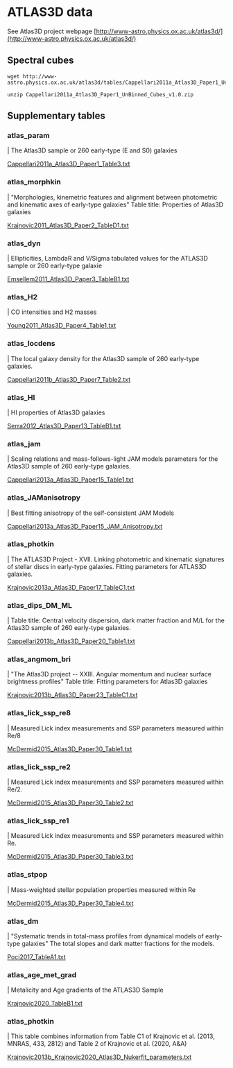 # ATLAS3D data

See Atlas3D project webpage [http://www-astro.physics.ox.ac.uk/atlas3d/](http://www-astro.physics.ox.ac.uk/atlas3d/)

## Spectral cubes

```
wget http://www-astro.physics.ox.ac.uk/atlas3d/tables/Cappellari2011a_Atlas3D_Paper1_UnBinned_Cubes_v1.0.zip

unzip Cappellari2011a_Atlas3D_Paper1_UnBinned_Cubes_v1.0.zip
```

## Supplementary tables

### atlas_param

| The Atlas3D sample or 260 early-type (E and S0) galaxies

[Cappellari2011a_Atlas3D_Paper1_Table3.txt](http://www-astro.physics.ox.ac.uk/atlas3d/tables/Cappellari2011a_Atlas3D_Paper1_Table3.txt)

### atlas_morphkin

| "Morphologies, kinemetric features and alignment between photometric and kinematic axes of early-type galaxies" Table title: Properties of Atlas3D galaxies

[Krajnovic2011_Atlas3D_Paper2_TableD1.txt](http://www-astro.physics.ox.ac.uk/atlas3d/tables/Krajnovic2011_Atlas3D_Paper2_TableD1.txt)

### atlas_dyn

| Ellipticities, LambdaR and V/Sigma tabulated values for the ATLAS3D sample or 260 early-type galaxie

[Emsellem2011_Atlas3D_Paper3_TableB1.txt](http://www-astro.physics.ox.ac.uk/atlas3d/tables/Emsellem2011_Atlas3D_Paper3_TableB1.txt)

### atlas_H2

| CO intensities and H2 masses

[Young2011_Atlas3D_Paper4_Table1.txt](http://www-astro.physics.ox.ac.uk/atlas3d/tables/Young2011_Atlas3D_Paper4_Table1.txt)

### atlas_locdens

| The local galaxy density for the Atlas3D sample of 260 early-type galaxies.

[Cappellari2011b_Atlas3D_Paper7_Table2.txt](http://www-astro.physics.ox.ac.uk/atlas3d/tables/Cappellari2011b_Atlas3D_Paper7_Table2.txt)

### atlas_HI

| HI properties of Atlas3D galaxies

[Serra2012_Atlas3D_Paper13_TableB1.txt](http://www-astro.physics.ox.ac.uk/atlas3d/tables/Serra2012_Atlas3D_Paper13_TableB1.txt)

### atlas_jam

| Scaling relations and mass-follows-light JAM models parameters for the Atlas3D sample of 260 early-type galaxies.

[Cappellari2013a_Atlas3D_Paper15_Table1.txt](http://www-astro.physics.ox.ac.uk/atlas3d/tables/Cappellari2013a_Atlas3D_Paper15_Table1.txt)

### atlas_JAManisotropy

| Best fitting anisotropy of the self-consistent JAM Models

[Cappellari2013a_Atlas3D_Paper15_JAM_Anisotropy.txt](http://www-astro.physics.ox.ac.uk/atlas3d/tables/Cappellari2013a_Atlas3D_Paper15_JAM_Anisotropy.txt)

### atlas_photkin

| The ATLAS3D Project - XVII. Linking photometric and kinematic signatures of stellar discs in early-type galaxies. Fitting parameters for ATLAS3D galaxies.

[Krajnovic2013a_Atlas3D_Paper17_TableC1.txt](http://www-astro.physics.ox.ac.uk/atlas3d/tables/Krajnovic2013a_Atlas3D_Paper17_TableC1.txt)

### atlas_dips_DM_ML

| Table title: Central velocity dispersion, dark matter fraction and M/L for the Atlas3D sample of 260 early-type galaxies.

[Cappellari2013b_Atlas3D_Paper20_Table1.txt](http://www-astro.physics.ox.ac.uk/atlas3d/tables/Cappellari2013b_Atlas3D_Paper20_Table1.txt)

### atlas_angmom_bri

| "The Atlas3D project -- XXIII. Angular momentum and nuclear surface brightness profiles" Table title: Fitting parameters for Atlas3D galaxies

[Krajnovic2013b_Atlas3D_Paper23_TableC1.txt](http://www-astro.physics.ox.ac.uk/atlas3d/tables/Krajnovic2013b_Atlas3D_Paper23_TableC1.txt)

### atlas_lick_ssp_re8

| Measured Lick index measurements and SSP parameters measured within Re/8

[McDermid2015_Atlas3D_Paper30_Table1.txt](http://www-astro.physics.ox.ac.uk/atlas3d/tables/McDermid2015_Atlas3D_Paper30_Table1.txt)

### atlas_lick_ssp_re2

| Measured Lick index measurements and SSP parameters measured within Re/2.

[McDermid2015_Atlas3D_Paper30_Table2.txt](http://www-astro.physics.ox.ac.uk/atlas3d/tables/McDermid2015_Atlas3D_Paper30_Table2.txt)

### atlas_lick_ssp_re1

| Measured Lick index measurements and SSP parameters measured within Re.

[McDermid2015_Atlas3D_Paper30_Table3.txt](http://www-astro.physics.ox.ac.uk/atlas3d/tables/McDermid2015_Atlas3D_Paper30_Table3.txt)

### atlas_stpop

| Mass-weighted stellar population properties measured within Re

[McDermid2015_Atlas3D_Paper30_Table4.txt](http://www-astro.physics.ox.ac.uk/atlas3d/tables/McDermid2015_Atlas3D_Paper30_Table4.txt)

### atlas_dm

| "Systematic trends in total-mass profiles from dynamical models of early-type galaxies" The total slopes and dark matter fractions for the models.

[Poci2017_TableA1.txt](http://www-astro.physics.ox.ac.uk/atlas3d/tables/Poci2017_TableA1.txt)

### atlas_age_met_grad

| Metalicity and Age gradients of the ATLAS3D Sample

[Krajnovic2020_TableB1.txt](http://www-astro.physics.ox.ac.uk/atlas3d/tables/Krajnovic2020_TableB1.txt)

### atlas_photkin

| This table combines information from Table C1 of Krajnovic et al. (2013, MNRAS, 433, 2812) and Table 2 of Krajnovic et al. (2020, A&A)

[Krajnovic2013b_Krajnovic2020_Atlas3D_Nukerfit_parameters.txt](http://www-astro.physics.ox.ac.uk/atlas3d/tables/Krajnovic2013b_Krajnovic2020_Atlas3D_Nukerfit_parameters.txt)

